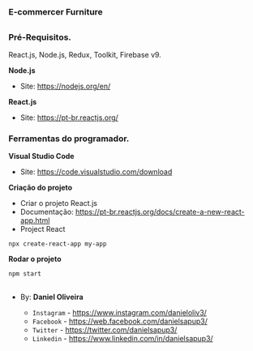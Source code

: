 ##
### E-commercer Furniture
##


### Pré-Requisitos.

React.js, Node.js, Redux, Toolkit, Firebase v9.

**Node.js**
- Site: https://nodejs.org/en/

**React.js**
- Site: https://pt-br.reactjs.org/



### Ferramentas do programador.

**Visual Studio Code**
- Site: https://code.visualstudio.com/download


**Criação do projeto**
- Criar o projeto React.js
- Documentação: https://pt-br.reactjs.org/docs/create-a-new-react-app.html
- Project React
```
npx create-react-app my-app
```

**Rodar o projeto**
```
npm start
```












##

- By:  **Daniel Oliveira**

  - `Instagram` - https://www.instagram.com/danieloliv3/
  - `Facebook` - https://web.facebook.com/danielsapup3/
  - `Twitter` - https://twitter.com/danielsapup3/
  - `Linkedin` - https://www.linkedin.com/in/danielsapup3/

  ##